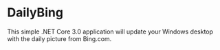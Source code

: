 # DailyBing

This simple .NET Core 3.0 application will update your Windows desktop with the daily picture from Bing.com.